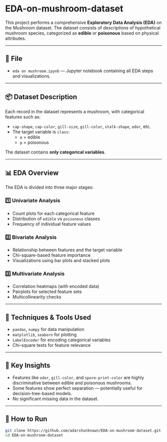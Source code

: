 # EDA-on-mushroom-dataset
This project performs a comprehensive **Exploratory Data Analysis (EDA)** on the Mushroom dataset. The dataset consists of descriptions of hypothetical mushroom species, categorized as **edible** or **poisonous** based on physical attributes.

---

## 📁 File

- `eda on mushroom.ipynb` — Jupyter notebook containing all EDA steps and visualizations.

---

## 📦 Dataset Description

Each record in the dataset represents a mushroom, with categorical features such as:

- `cap-shape`, `cap-color`, `gill-size`, `gill-color`, `stalk-shape`, `odor`, etc.
- The target variable is `class`:  
  - `e` = edible  
  - `p` = poisonous

The dataset contains **only categorical variables**.

---

## 📊 EDA Overview

The EDA is divided into three major stages:

### 1️⃣ Univariate Analysis
- Count plots for each categorical feature
- Distribution of `edible` vs `poisonous` classes
- Frequency of individual feature values

### 2️⃣ Bivariate Analysis
- Relationship between features and the target variable
- Chi-square-based feature importance
- Visualizations using bar plots and stacked plots

### 3️⃣ Multivariate Analysis
- Correlation heatmaps (with encoded data)
- Pairplots for selected feature sets
- Multicollinearity checks

---

## 🧪 Techniques & Tools Used

- `pandas`, `numpy` for data manipulation
- `matplotlib`, `seaborn` for plotting
- `LabelEncoder` for encoding categorical variables
- Chi-square tests for feature relevance

---

## 📌 Key Insights

- Features like `odor`, `gill-color`, and `spore-print-color` are highly discriminative between edible and poisonous mushrooms.
- Some features show perfect separation — potentially useful for decision-tree-based models.
- No significant missing data in the dataset.

---

## 🚀 How to Run
   ```bash
   git clone https://github.com/adarshunknown/EDA-on-mushroom-dataset.git
   cd EDA-on-mushroom-dataset
